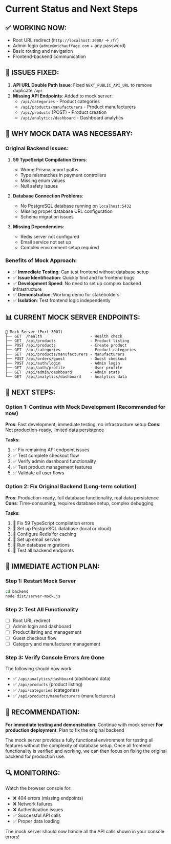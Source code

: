 # Current Status and Next Steps

## ✅ WORKING NOW:
- Root URL redirect (`http://localhost:3000/` → `/fr`)
- Admin login (`admin@mjchauffage.com` + any password)
- Basic routing and navigation
- Frontend-backend communication

## 🔧 ISSUES FIXED:
1. **API URL Double Path Issue**: Fixed `NEXT_PUBLIC_API_URL` to remove duplicate `/api`
2. **Missing API Endpoints**: Added to mock server:
   - `/api/categories` - Product categories
   - `/api/products/manufacturers` - Product manufacturers
   - `/api/products` (POST) - Product creation
   - `/api/analytics/dashboard` - Dashboard analytics

## 🎯 WHY MOCK DATA WAS NECESSARY:

### Original Backend Issues:
1. **59 TypeScript Compilation Errors**:
   - Wrong Prisma import paths
   - Type mismatches in payment controllers
   - Missing enum values
   - Null safety issues

2. **Database Connection Problems**:
   - No PostgreSQL database running on `localhost:5432`
   - Missing proper database URL configuration
   - Schema migration issues

3. **Missing Dependencies**:
   - Redis server not configured
   - Email service not set up
   - Complex environment setup required

### Benefits of Mock Approach:
- ✅ **Immediate Testing**: Can test frontend without database setup
- ✅ **Issue Identification**: Quickly find and fix frontend bugs
- ✅ **Development Speed**: No need to set up complex backend infrastructure
- ✅ **Demonstration**: Working demo for stakeholders
- ✅ **Isolation**: Test frontend logic independently

## 📊 CURRENT MOCK SERVER ENDPOINTS:

```
🚀 Mock Server (Port 3001)
├── GET  /health                     - Health check
├── GET  /api/products               - Product listing
├── POST /api/products               - Create product
├── GET  /api/categories             - Product categories
├── GET  /api/products/manufacturers - Manufacturers
├── POST /api/orders/guest           - Guest checkout
├── POST /api/auth/login             - Admin login
├── GET  /api/auth/profile           - User profile
├── GET  /api/admin/dashboard        - Admin stats
└── GET  /api/analytics/dashboard    - Analytics data
```

## 🔄 NEXT STEPS:

### Option 1: Continue with Mock Development (Recommended for now)
**Pros**: Fast development, immediate testing, no infrastructure setup
**Cons**: Not production-ready, limited data persistence

**Tasks**:
1. ✅ Fix remaining API endpoint issues
2. ✅ Test complete checkout flow
3. ✅ Verify admin dashboard functionality
4. ✅ Test product management features
5. ✅ Validate all user flows

### Option 2: Fix Original Backend (Long-term solution)
**Pros**: Production-ready, full database functionality, real data persistence
**Cons**: Time-consuming, requires database setup, complex debugging

**Tasks**:
1. 🔧 Fix 59 TypeScript compilation errors
2. 🔧 Set up PostgreSQL database (local or cloud)
3. 🔧 Configure Redis for caching
4. 🔧 Set up email service
5. 🔧 Run database migrations
6. 🔧 Test all backend endpoints

## 🚀 IMMEDIATE ACTION PLAN:

### Step 1: Restart Mock Server
```bash
cd backend
node dist/server-mock.js
```

### Step 2: Test All Functionality
- [ ] Root URL redirect
- [ ] Admin login and dashboard
- [ ] Product listing and management
- [ ] Guest checkout flow
- [ ] Category and manufacturer management

### Step 3: Verify Console Errors Are Gone
The following should now work:
- ✅ `/api/analytics/dashboard` (dashboard data)
- ✅ `/api/products` (product listing)
- ✅ `/api/categories` (categories)
- ✅ `/api/products/manufacturers` (manufacturers)

## 🎯 RECOMMENDATION:

**For immediate testing and demonstration**: Continue with mock server
**For production deployment**: Plan to fix the original backend

The mock server provides a fully functional environment for testing all features without the complexity of database setup. Once all frontend functionality is verified and working, we can then focus on fixing the original backend for production use.

## 🔍 MONITORING:

Watch the browser console for:
- ❌ 404 errors (missing endpoints)
- ❌ Network failures
- ❌ Authentication issues
- ✅ Successful API calls
- ✅ Proper data loading

The mock server should now handle all the API calls shown in your console errors!